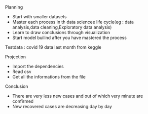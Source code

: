 Planning

* Start with smaller datasets
* Master each process in th data sciencee life cycle(eg : data analysis,data cleaning,Exploratory data analysis)
* Learn to draw conclusions through visualization
* Start model builind after you have mastered the process

Testdata : covid 19 data last month from keggle

Projection

* Import the dependencies
* Read csv
* Get all the informations from the file

Conclusion

* There are very less new cases and out of which very minute are confirmed
* New recovered cases are decreasing day by day
